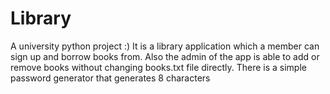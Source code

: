 # Library
A university python project :)
It is a library application which a member can sign up and borrow books from.
Also the admin of the app is able to add or remove books without changing books.txt file directly.
There is a simple password generator that generates 8 characters
